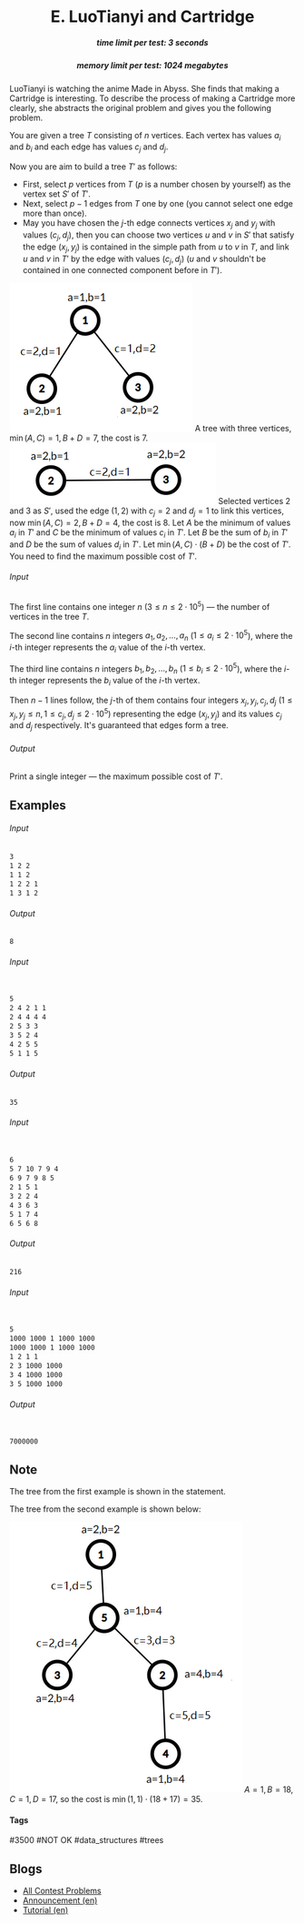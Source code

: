 <h1 style='text-align: center;'> E. LuoTianyi and Cartridge</h1>

<h5 style='text-align: center;'>time limit per test: 3 seconds</h5>
<h5 style='text-align: center;'>memory limit per test: 1024 megabytes</h5>

LuoTianyi is watching the anime Made in Abyss. She finds that making a Cartridge is interesting. To describe the process of making a Cartridge more clearly, she abstracts the original problem and gives you the following problem.

You are given a tree $T$ consisting of $n$ vertices. Each vertex has values $a_i$ and $b_i$ and each edge has values $c_j$ and $d_j$.

Now you are aim to build a tree $T'$ as follows:

* First, select $p$ vertices from $T$ ($p$ is a number chosen by yourself) as the vertex set $S'$ of $T'$.
* Next, select $p-1$ edges from $T$ one by one (you cannot select one edge more than once).
* May you have chosen the $j$-th edge connects vertices $x_j$ and $y_j$ with values $(c_j,d_j)$, then you can choose two vertices $u$ and $v$ in $S'$ that satisfy the edge $(x_j,y_j)$ is contained in the simple path from $u$ to $v$ in $T$, and link $u$ and $v$ in $T'$ by the edge with values $(c_j,d_j)$ ($u$ and $v$ shouldn't be contained in one connected component before in $T'$).

 ![](images/83bd6bc3068f972298814721f1a9283af5d75485.png) A tree with three vertices, $\min(A,C)=1,B+D=7$, the cost is $7$.  ![](images/c3711ea7ef37bb91897e7a1dc3958e4c6c3182d2.png) Selected vertices $2$ and $3$ as $S'$, used the edge $(1,2)$ with $c_j = 2$ and $d_j = 1$ to link this vertices, now $\min(A,C)=2,B+D=4$, the cost is $8$. Let $A$ be the minimum of values $a_i$ in $T'$ and $C$ be the minimum of values $c_i$ in $T'$. Let $B$ be the sum of $b_i$ in $T'$ and $D$ be the sum of values $d_i$ in $T'$. Let $\min(A, C) \cdot (B + D)$ be the cost of $T'$. You need to find the maximum possible cost of $T'$.

###### Input

The first line contains one integer $n$ ($3\le n \le 2\cdot 10^5$) — the number of vertices in the tree $T$.

The second line contains $n$ integers $a_1, a_2, \ldots, a_n$ ($1\le a_i\le 2\cdot 10^5$), where the $i$-th integer represents the $a_i$ value of the $i$-th vertex.

The third line contains $n$ integers $b_1, b_2, \ldots, b_n$ ($1\le b_i\le 2\cdot 10^5$), where the $i$-th integer represents the $b_i$ value of the $i$-th vertex.

Then $n-1$ lines follow, the $j$-th of them contains four integers $x_j,y_j,c_j,d_j$ ($1\le x_j,y_j\le n,1\le c_j,d_j\le 2\cdot 10^5$) representing the edge $(x_j,y_j)$ and its values $c_j$ and $d_j$ respectively. It's guaranteed that edges form a tree.

###### Output

Print a single integer — the maximum possible cost of $T'$.

## Examples

###### Input


```text
3
1 2 2
1 1 2
1 2 2 1
1 3 1 2
```
###### Output


```text
8
```
###### Input

```text

5
2 4 2 1 1
2 4 4 4 4
2 5 3 3
3 5 2 4
4 2 5 5
5 1 1 5

```
###### Output


```text
35
```
###### Input

```text

6
5 7 10 7 9 4
6 9 7 9 8 5
2 1 5 1
3 2 2 4
4 3 6 3
5 1 7 4
6 5 6 8

```
###### Output


```text
216
```
###### Input

```text

5
1000 1000 1 1000 1000
1000 1000 1 1000 1000
1 2 1 1
2 3 1000 1000
3 4 1000 1000
3 5 1000 1000

```
###### Output


```text

7000000
```
## Note

The tree from the first example is shown in the statement.

The tree from the second example is shown below:

 ![](images/ecb23a9fe4c9cb439c6c1d216e44c9ba18784b85.png) $A = 1, B = 18, C = 1, D = 17$, so the cost is $\min(1,1) \cdot (18 + 17) = 35$.



#### Tags 

#3500 #NOT OK #data_structures #trees 

## Blogs
- [All Contest Problems](../Codeforces_Round_872_(Div._1).md)
- [Announcement (en)](../blogs/Announcement_(en).md)
- [Tutorial (en)](../blogs/Tutorial_(en).md)
